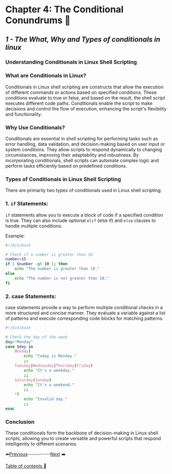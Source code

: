 # Chapter 4:  The Conditional Conundrums 🤔

## *1 - The What, Why and Types of conditionals in linux*

### Understanding Conditionals in Linux Shell Scripting

### What are Conditionals in Linux?
Conditionals in Linux shell scripting are constructs that allow the execution of different commands or actions based on specified conditions. These conditions evaluate to true or false, and based on the result, the shell script executes different code paths. Conditionals enable the script to make decisions and control the flow of execution, enhancing the script's flexibility and functionality.

### Why Use Conditionals?
Conditionals are essential in shell scripting for performing tasks such as error handling, data validation, and decision-making based on user input or system conditions. They allow scripts to respond dynamically to changing circumstances, improving their adaptability and robustness. By incorporating conditionals, shell scripts can automate complex logic and perform tasks efficiently based on predefined conditions.

### Types of Conditionals in Linux Shell Scripting
There are primarily two types of conditionals used in Linux shell scripting:

### 1. `if` Statements:
`if` statements allow you to execute a block of code if a specified condition is true. They can also include optional `elif` (else if) and `else` clauses to handle multiple conditions.

Example:
```bash
#!/bin/bash

# Check if a number is greater than 10
number=15
if [ $number -gt 10 ]; then
    echo "The number is greater than 10."
else
    echo "The number is not greater than 10."
fi
```
### 2. case Statements:

case statements provide a way to perform multiple conditional checks in a more structured and concise manner. They evaluate a variable against a list of patterns and execute corresponding code blocks for matching patterns.
```bash
#!/bin/bash

# Check the day of the week
day="Monday"
case $day in
    Monday)
        echo "Today is Monday."
        ;;
    Tuesday|Wednesday|Thursday|Friday)
        echo "It's a weekday."
        ;;
    Saturday|Sunday)
        echo "It's a weekend."
        ;;
    *)
        echo "Invalid day."
        ;;
esac
```

### Conclusion
These conditionals form the backbone of decision-making in Linux shell scripts, allowing you to create versatile and powerful scripts that respond intelligently to different scenarios.


⬅️[Previous](../Chapter3/4.md)-----------[Next](../Chapter4/2.md) ➡️

[Table of contents ](../../table_of_contents.md)🚀 
